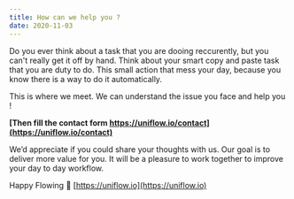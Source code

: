 ```yaml
---
title: How can we help you ?
date: 2020-11-03
---
```


Do you ever think about a task that you are dooing reccurently, but you can't really get it off by hand.
Think about your smart copy and paste task that you are duty to do. This small action that mess your day, because you know there is a way to do it automatically.

This is where we meet. We can understand the issue you face and help you !

**[Then fill the contact form https://uniflow.io/contact](https://uniflow.io/contact)**

We’d appreciate if you could share your thoughts with us. Our goal is to deliver more value for you.
It will be a pleasure to work together to improve your day to day workflow.

Happy Flowing 🚀 [https://uniflow.io](https://uniflow.io)